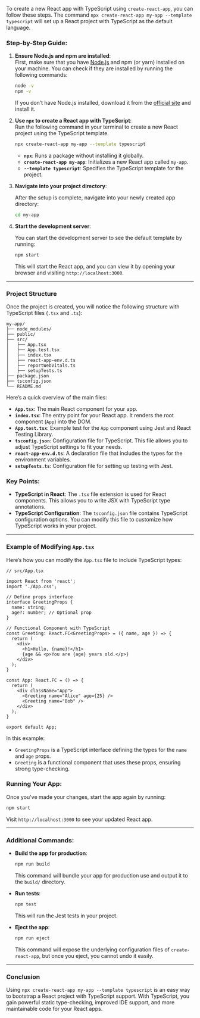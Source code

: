 To create a new React app with TypeScript using `create-react-app`, you can follow these steps. The command `npx create-react-app my-app --template typescript` will set up a React project with TypeScript as the default language.

### Step-by-Step Guide:

1. **Ensure Node.js and npm are installed**:  
   First, make sure that you have [Node.js](https://nodejs.org/) and npm (or yarn) installed on your machine. You can check if they are installed by running the following commands:

   ```bash
   node -v
   npm -v
   ```

   If you don’t have Node.js installed, download it from the [official site](https://nodejs.org/) and install it.

2. **Use `npx` to create a React app with TypeScript**:  
   Run the following command in your terminal to create a new React project using the TypeScript template.

   ```bash
   npx create-react-app my-app --template typescript
   ```

   - **`npx`**: Runs a package without installing it globally.
   - **`create-react-app my-app`**: Initializes a new React app called `my-app`.
   - **`--template typescript`**: Specifies the TypeScript template for the project.

3. **Navigate into your project directory**:

   After the setup is complete, navigate into your newly created app directory:

   ```bash
   cd my-app
   ```

4. **Start the development server**:

   You can start the development server to see the default template by running:

   ```bash
   npm start
   ```

   This will start the React app, and you can view it by opening your browser and visiting `http://localhost:3000`.

---

### Project Structure

Once the project is created, you will notice the following structure with TypeScript files (`.tsx` and `.ts`):

```
my-app/
├── node_modules/
├── public/
├── src/
│   ├── App.tsx
│   ├── App.test.tsx
│   ├── index.tsx
│   ├── react-app-env.d.ts
│   ├── reportWebVitals.ts
│   ├── setupTests.ts
├── package.json
├── tsconfig.json
└── README.md
```

Here’s a quick overview of the main files:

- **`App.tsx`**: The main React component for your app.
- **`index.tsx`**: The entry point for your React app. It renders the root component (`App`) into the DOM.
- **`App.test.tsx`**: Example test for the `App` component using Jest and React Testing Library.
- **`tsconfig.json`**: Configuration file for TypeScript. This file allows you to adjust TypeScript settings to fit your needs.
- **`react-app-env.d.ts`**: A declaration file that includes the types for the environment variables.
- **`setupTests.ts`**: Configuration file for setting up testing with Jest.

### Key Points:

- **TypeScript in React**: The `.tsx` file extension is used for React components. This allows you to write JSX with TypeScript type annotations.
- **TypeScript Configuration**: The `tsconfig.json` file contains TypeScript configuration options. You can modify this file to customize how TypeScript works in your project.

---

### Example of Modifying `App.tsx`

Here’s how you can modify the `App.tsx` file to include TypeScript types:

```tsx
// src/App.tsx

import React from 'react';
import './App.css';

// Define props interface
interface GreetingProps {
  name: string;
  age?: number; // Optional prop
}

// Functional Component with TypeScript
const Greeting: React.FC<GreetingProps> = ({ name, age }) => {
  return (
    <div>
      <h1>Hello, {name}!</h1>
      {age && <p>You are {age} years old.</p>}
    </div>
  );
}

const App: React.FC = () => {
  return (
    <div className="App">
      <Greeting name="Alice" age={25} />
      <Greeting name="Bob" />
    </div>
  );
}

export default App;
```

In this example:
- `GreetingProps` is a TypeScript interface defining the types for the `name` and `age` props.
- `Greeting` is a functional component that uses these props, ensuring strong type-checking.
  
### Running Your App:

Once you've made your changes, start the app again by running:

```bash
npm start
```

Visit `http://localhost:3000` to see your updated React app.

---

### Additional Commands:

- **Build the app for production**:

   ```bash
   npm run build
   ```

   This command will bundle your app for production use and output it to the `build/` directory.

- **Run tests**:

   ```bash
   npm test
   ```

   This will run the Jest tests in your project.

- **Eject the app**:

   ```bash
   npm run eject
   ```

   This command will expose the underlying configuration files of `create-react-app`, but once you eject, you cannot undo it easily.

---

### Conclusion

Using `npx create-react-app my-app --template typescript` is an easy way to bootstrap a React project with TypeScript support. With TypeScript, you gain powerful static type-checking, improved IDE support, and more maintainable code for your React apps.
